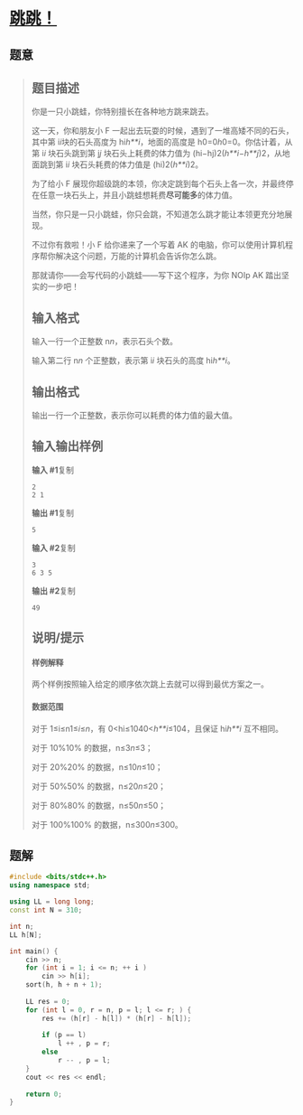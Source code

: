 #  [跳跳！](https://www.luogu.com.cn/problem/P4995)

## 题意

>   ## 题目描述
>
>   你是一只小跳蛙，你特别擅长在各种地方跳来跳去。
>
>   这一天，你和朋友小 F 一起出去玩耍的时候，遇到了一堆高矮不同的石头，其中第 i*i*块的石头高度为 hi*h**i*，地面的高度是 h0=0*h*0=0。你估计着，从第 i*i* 块石头跳到第 j*j* 块石头上耗费的体力值为 (hi−hj)2(*h**i*−*h**j*)2，从地面跳到第 i*i* 块石头耗费的体力值是 (hi)2(*h**i*)2。
>
>   为了给小 F 展现你超级跳的本领，你决定跳到每个石头上各一次，并最终停在任意一块石头上，并且小跳蛙想耗费**尽可能多**的体力值。
>
>   当然，你只是一只小跳蛙，你只会跳，不知道怎么跳才能让本领更充分地展现。
>
>   不过你有救啦！小 F 给你递来了一个写着 AK 的电脑，你可以使用计算机程序帮你解决这个问题，万能的计算机会告诉你怎么跳。
>
>   那就请你——会写代码的小跳蛙——写下这个程序，为你 NOIp AK 踏出坚实的一步吧！
>
>   ## 输入格式
>
>   输入一行一个正整数 n*n*，表示石头个数。
>
>   输入第二行 n*n* 个正整数，表示第 i*i* 块石头的高度 hi*h**i*。
>
>   ## 输出格式
>
>   输出一行一个正整数，表示你可以耗费的体力值的最大值。
>
>   ## 输入输出样例
>
>   **输入 #1**复制
>
>   ```
>   2
>   2 1
>   ```
>
>   **输出 #1**复制
>
>   ```
>   5
>   ```
>
>   **输入 #2**复制
>
>   ```
>   3
>   6 3 5
>   ```
>
>   **输出 #2**复制
>
>   ```
>   49
>   ```
>
>   ## 说明/提示
>
>   #### 样例解释
>
>   两个样例按照输入给定的顺序依次跳上去就可以得到最优方案之一。
>
>   #### 数据范围
>
>   对于 1≤i≤n1≤*i*≤*n*，有 0<hi≤1040<*h**i*≤104，且保证 hi*h**i* 互不相同。
>
>   对于 10%10% 的数据，n≤3*n*≤3；
>
>   对于 20%20% 的数据，n≤10*n*≤10；
>
>   对于 50%50% 的数据，n≤20*n*≤20；
>
>   对于 80%80% 的数据，n≤50*n*≤50；
>
>   对于 100%100% 的数据，n≤300*n*≤300。

## 题解



```c++
#include <bits/stdc++.h>
using namespace std;

using LL = long long;
const int N = 310;

int n;
LL h[N];

int main() {
    cin >> n;
    for (int i = 1; i <= n; ++ i )
        cin >> h[i];
    sort(h, h + n + 1);
    
    LL res = 0;
    for (int l = 0, r = n, p = l; l <= r; ) {
        res += (h[r] - h[l]) * (h[r] - h[l]);
        
        if (p == l)
            l ++ , p = r;
        else
            r -- , p = l;
    }
    cout << res << endl;
    
    return 0;
}
```



```python3

```

